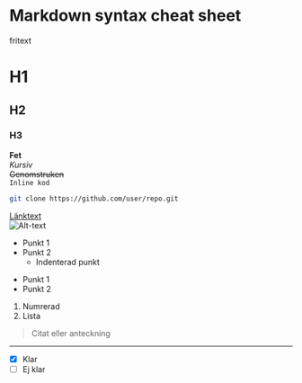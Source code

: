 # Markdown syntax cheat sheet
fritext

# H1
## H2
### H3

**Fet**  
*Kursiv*  
~~Genomstruken~~  
`Inline kod`

```bash
git clone https://github.com/user/repo.git
```

[Länktext](https://example.com)  
![Alt-text](img/logo.png)

- Punkt 1
- Punkt 2
  - Indenterad punkt

* Punkt 1
* Punkt 2

1. Numrerad
2. Lista

> Citat eller anteckning

---

- [x] Klar
- [ ] Ej klar
